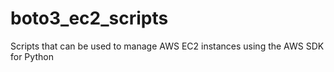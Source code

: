 # boto3_ec2_scripts
Scripts that can be used to manage AWS EC2 instances using the AWS SDK for Python

